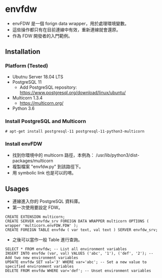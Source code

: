 # envfdw
- envFDW 是一個 forign data wrapper，用於處理環境變數。
- 這些操作都只有在目前連線中有效，重新連線就會還原。
- 作為 FDW 開發者的入門範例。

## Installation
### Platform (Tested)
- Ubutnu Server 18.04 LTS
- PostgreSQL 11
   - Add PostgreSQL repository: https://www.postgresql.org/download/linux/ubuntu/
- Multicorn 1.3.4
   - https://multicorn.org/
- Python 3.6

### Install PostgreSQL and Multicorn
```
# apt-get install postgresql-11 postgresql-11-python3-multicorn
```

### Install envFDW
- 找到你環境中的 multicorn 路徑，本例為： /usr/lib/python3/dist-packages/multicorn
- 複製檔案 "envfdw.py" 到該路徑下。
- 用 symbolic link 也是可以的唷。

## Usages
- 連線進入你的 PostgreSQL 資料庫。
- 第一次使用要設定 FDW。
```
CREATE EXTENSION multicorn;
CREATE SERVER envfdw_srv FOREIGN DATA WRAPPER multicorn OPTIONS ( wrapper 'multicorn.envFDW.FDW' );
CREATE FOREIGN TABLE envfdw ( var text, val text ) SERVER envfdw_srv;
```
- 之後可以當作一般 Table 進行查詢。
```
SELECT * FROM envfdw; -- List all environment variables
INSERT INTO envfdw (var, val) VALUES ('abc', '1'), ('def', '2'); -- Add two new environment variables
UPDATE envfdw SET val='3' WHERE var='abc'; -- Set a new value to specified environment variables
DELETE FROM envfdw WHERE var='def'; -- Unset environment variables
```


